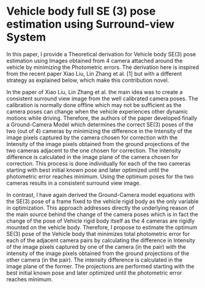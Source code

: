 # Vehicle body full SE (3) pose estimation using Surround-view System
In this paper, I provide a Theoretical derivation for Vehicle body SE(3) pose estimation using Images obtained from 4 camera attached around the vehicle by minimizing the Photometric errors. The derivation here is inspired from the recent paper Xiao Liu, Lin Zhang et al. [1] but with a different strategy as explained below, which make this contribution novel.

In the paper of Xiao Liu, Lin Zhang et al. the main idea was to create a consistent surround view image from the well calibrated camera poses. The calibration is normally done offline which may not be sufficient as the camera poses can change when the vehicle experiences other dynamic motions while driving. Therefore, the authors of the paper developed finally a Ground-Camera Model which determines the correct SE(3) poses of the two (out of 4) cameras by minimizing the difference in the Intensity of the image pixels captured by the camera chosen for correction with the Intensity of the image pixels obtained from the ground projections of the two cameras adjacent to the one chosen for correction. The intensity difference is calculated in the image plane of the camera chosen for correction. This process is done individually for each of the two cameras starting with best initial known pose and later optimized until the photometric error reaches minimum. Using the optimum poses for the two cameras results in a consistent surround view image. 

In contrast, I have again derived the Ground-Camera model equations with the SE(3) pose of a frame fixed to the vehicle rigid body as the only variable in optimization. This approach addresses directly the underlying reason of the main source behind the change of the camera poses which is in fact the change of the pose of Vehicle rigid body itself as the 4 cameras are rigidly mounted on the vehicle body. Therefore, I propose to estimate the optimum SE(3) pose of the Vehicle body that minimizes total photometric error for each of the adjacent camera pairs by calculating the difference in Intensity of the image pixels captured by one of the camera (in the pair) with the intensity of the image pixels obtained from the ground projections of the other camera (in the pair). The intensity difference is calculated in the image plane of the former. The projections are performed starting with the best initial known pose and later optimized until the photometric error reaches minimum.
